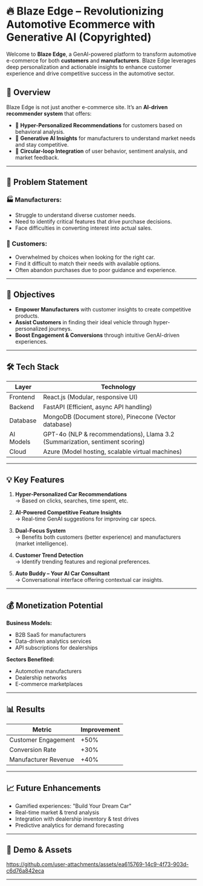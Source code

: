 # 🔥 Blaze Edge – Revolutionizing Automotive Ecommerce with Generative AI (Copyrighted)

Welcome to **Blaze Edge**, a GenAI-powered platform to transform automotive e-commerce for both **customers** and **manufacturers**. Blaze Edge leverages deep personalization and actionable insights to enhance customer experience and drive competitive success in the automotive sector.

## 🚀 Overview

Blaze Edge is not just another e-commerce site. It’s an **AI-driven recommender system** that offers:

- 🎯 **Hyper-Personalized Recommendations** for customers based on behavioral analysis.
- 🧠 **Generative AI Insights** for manufacturers to understand market needs and stay competitive.
- 🔁 **Circular-loop Integration** of user behavior, sentiment analysis, and market feedback.

---

## 🧩 Problem Statement

### 🏭 Manufacturers:
- Struggle to understand diverse customer needs.
- Need to identify critical features that drive purchase decisions.
- Face difficulties in converting interest into actual sales.

### 👥 Customers:
- Overwhelmed by choices when looking for the right car.
- Find it difficult to match their needs with available options.
- Often abandon purchases due to poor guidance and experience.

---

## 🎯 Objectives

- **Empower Manufacturers** with customer insights to create competitive products.
- **Assist Customers** in finding their ideal vehicle through hyper-personalized journeys.
- **Boost Engagement & Conversions** through intuitive GenAI-driven experiences.

---

## 🛠️ Tech Stack

| Layer       | Technology |
|-------------|------------|
| Frontend    | React.js (Modular, responsive UI) |
| Backend     | FastAPI (Efficient, async API handling) |
| Database    | MongoDB (Document store), Pinecone (Vector database) |
| AI Models   | GPT-4o (NLP & recommendations), Llama 3.2 (Summarization, sentiment scoring) |
| Cloud       | Azure (Model hosting, scalable virtual machines) |

---

## 💡 Key Features

1. **Hyper-Personalized Car Recommendations**  
   → Based on clicks, searches, time spent, etc.

2. **AI-Powered Competitive Feature Insights**  
   → Real-time GenAI suggestions for improving car specs.

3. **Dual-Focus System**  
   → Benefits both customers (better experience) and manufacturers (market intelligence).

4. **Customer Trend Detection**  
   → Identify trending features and regional preferences.

5. **Auto Buddy – Your AI Car Consultant**  
   → Conversational interface offering contextual car insights.

---

## 💰 Monetization Potential

**Business Models:**
- B2B SaaS for manufacturers
- Data-driven analytics services
- API subscriptions for dealerships

**Sectors Benefited:**
- Automotive manufacturers
- Dealership networks
- E-commerce marketplaces

---

## 📊 Results

| Metric | Improvement |
|--------|-------------|
| Customer Engagement | +50% |
| Conversion Rate     | +30% |
| Manufacturer Revenue | +40% |

---

## 📈 Future Enhancements

- Gamified experiences: "Build Your Dream Car"
- Real-time market & trend analysis
- Integration with dealership inventory & test drives
- Predictive analytics for demand forecasting

---

## 📸 Demo & Assets


https://github.com/user-attachments/assets/ea615769-14c9-4f73-903d-c6d76a842eca


---

